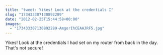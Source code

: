 ```yaml
---
title: "tweet: Yikes! Look at the credentials I"
slug: "173433307130892289"
date: "2012-02-25T15:44:58+00:00"
images:
  - "173433307130892289-AmgorIhCEAAJRF5.jpg"
---
```

Yikes! Look at the credentials I had set on my router from back in the day. That's not secure! 